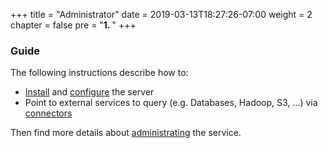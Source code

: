 +++
title = "Administrator"
date = 2019-03-13T18:27:26-07:00
weight = 2
chapter = false
pre = "<b>1. </b>"
+++

### Guide

The following instructions describe how to:

* [Install](/administrator/installation/) and [configure](/administrator/configuration/server/) the server
* Point to external services to query (e.g. Databases, Hadoop, S3, ...) via [connectors](/administrator/configuration/connectors/)

Then find more details about [administrating](/administrator/administration/reference/) the service.
